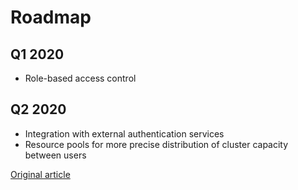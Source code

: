 # Roadmap

## Q1 2020

- Role-based access control

## Q2 2020

- Integration with external authentication services
- Resource pools for more precise distribution of cluster capacity between users


[Original article](https://clickhouse.tech/docs/en/roadmap/) <!--hide-->
